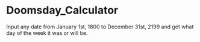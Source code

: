 # Doomsday_Calculator
Input any date from January 1st, 1800 to December 31st, 2199 and get what day of the week it was or will be.

